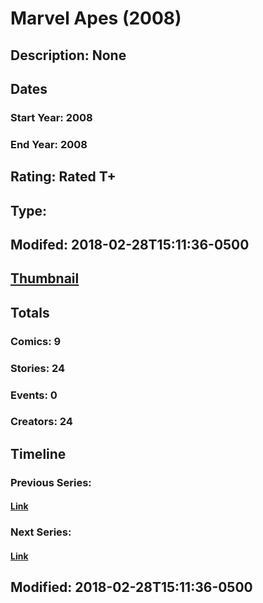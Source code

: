 # Marvel Apes (2008)
## Description: None
## Dates
### Start Year: 2008
### End Year: 2008
## Rating: Rated T+
## Type: 
## Modifed: 2018-02-28T15:11:36-0500
## [Thumbnail](http://i.annihil.us/u/prod/marvel/i/mg/9/e0/5a970cd71ef85.jpg)
## Totals
### Comics: 9
### Stories: 24
### Events: 0
### Creators: 24
## Timeline
### Previous Series: 
#### [Link]()
### Next Series: 
#### [Link]()
## Modified: 2018-02-28T15:11:36-0500